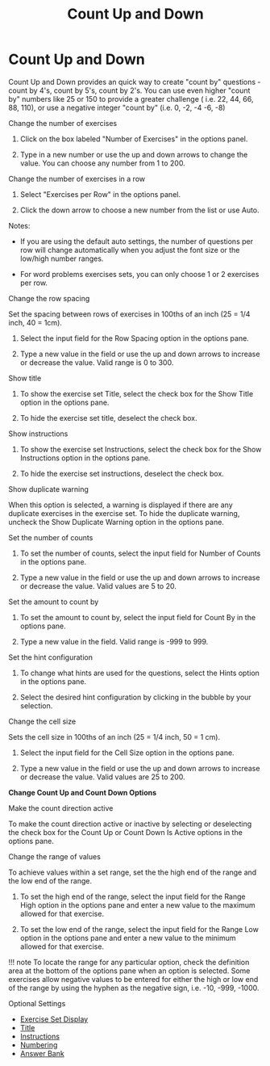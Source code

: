 ﻿---
title: Count Up and Down
category: reference
---

# Count Up and Down

Count Up and Down provides an quick way to create "count by" questions - count by 4's, count by 5's, count by 2's. You can use even higher "count by" numbers like 25 or 150 to provide a greater challenge ( i.e. 22, 44, 66, 88, 110), or use a negative integer "count by" (i.e. 0, -2, -4 -6, -8)

Change the number of exercises

1. Click on the box labeled "Number of Exercises" in the options panel.

2. Type in a new number or use the up and down arrows to change the value. You can choose any number from 1 to 200.

Change the number of exercises in a row

1. Select "Exercises per Row" in the options panel.

2. Click the down arrow to choose a new number from the list or use Auto.

Notes:

- If you are using the default auto settings, the number of questions per row will change automatically when you adjust the font size or the low/high number ranges.

- For word problems exercises sets, you can only choose 1 or 2 exercises per row.

Change the row spacing

Set the spacing between rows of exercises in 100ths of an inch (25 = 1/4 inch, 40 = 1cm).

1. Select the input field for the Row Spacing option in the options pane.

2. Type a new value in the field or use the up and down arrows to increase or decrease the value. Valid range is 0 to 300.

Show title

1. To show the exercise set Title, select the check box for the Show Title option in the options pane.

2. To hide the exercise set title, deselect the check box.

Show instructions

1. To show the exercise set Instructions, select the check box for the Show Instructions option in the options pane.

2. To hide the exercise set instructions, deselect the check box.

Show duplicate warning

When this option is selected, a warning is displayed if there are any duplicate exercises in the exercise set. To hide the duplicate warning, uncheck the Show Duplicate Warning option in the options pane.

Set the number of counts

1. To set the number of counts, select the input field for Number of Counts in the options pane.

2. Type a new value in the field or use the up and down arrows to increase or decrease the value. Valid values are 5 to 20.

Set the amount to count by

1. To set the amount to count by, select the input field for Count By in the options pane.

2. Type a new value in the field. Valid range is -999 to 999.

Set the hint configuration

1. To change what hints are used for the questions, select the Hints option in the options pane.

2. Select the desired hint configuration by clicking in the bubble by your selection.

Change the cell size

Sets the cell size in 100ths of an inch (25 = 1/4 inch, 50 = 1 cm).

1. Select the input field for the Cell Size option in the options pane.

2. Type a new value in the field or use the up and down arrows to increase or decrease the value. Valid values are 25 to 200.

**Change Count Up and Count Down Options**

Make the count direction active

To make the count direction active or inactive by selecting or deselecting the check box for the Count Up or Count Down Is Active options in the options pane.

Change the range of values

To achieve values within a set range, set the the high end of the range and the low end of the range.

1. To set the high end of the range, select the input field for the Range High option in the options pane and enter a new value to the maximum allowed for that exercise.

2. To set the low end of the range, select the input field for the Range Low option in the options pane and enter a new value to the minimum allowed for that exercise.

!!! note
    To locate the range for any particular option, check the definition area at the bottom of the options pane when an option is selected. Some exercises allow negative values to be entered for either the high or low end of the range by using the hyphen as the negative sign, i.e. -10, -999, -1000.

Optional Settings

- [Exercise Set Display](../../options/exercise-set-display-options.md)
- [Title](../../options/title-display-options.md)
- [Instructions](../../options/instructions-display-options.md)
- [Numbering](../../options/numbering-display-options.md)
- [Answer Bank](../../options/answer-bank-display-options.md)